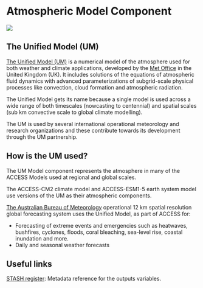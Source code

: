 # <div class="highlight-bg"> Atmospheric Model Component </div>

<!-- {% include "call_contribute.md" %} -->

<!-- ![Atmosphere Component Logo](../../assets/component-logos/components-without-titles/ACCESS icon ATMOSPHERE.png){align=right width=40%} -->

<img src = "../../../assets/component-logos/component-maps/atmosphere-component-map.png" class="image-background"></img>

## The Unified Model (UM)

[The Unified Model (UM)][um-web] is a numerical model of the atmosphere used for both weather and climate applications, developed by the [Met Office][metoffice-web] in the United Kingdom (UK). It includes solutions of the equations of atmospheric fluid dynamics with advanced parameterizations of subgrid-scale physical processes like convection, cloud formation and atmospheric radiation.

The Unified Model gets its name because a single model is used across a wide range of both timescales (nowcasting to centennial) and spatial scales (sub km convective scale to global climate modelling).

The UM is used by several international operational meteorology and research organizations and these contribute towards its development through the UM partnership.

## How is the UM used?

The UM Model component represents the atmosphere in many of the ACCESS Models used at regional and global scales.

The ACCESS-CM2 climate model and ACCESS-ESM1-5 earth system model use versions of the UM as their atmospheric components.

[The Australian Bureau of Meteorology][bom-web] operational 12 km spatial resolution global forecasting system uses the Unified Model, as part of ACCESS for:

- Forecasting of extreme events and emergencies such as heatwaves, bushfires, cyclones, floods, coral bleaching, sea-level rise, coastal inundation and more.
- Daily and seasonal weather forecasts

## Useful links

[STASH register](metoffice-stash-register): Metadata reference for the outputs variables.

[um-web]: https://www.metoffice.gov.uk/research/approach/modelling-systems/unified-model
[bom-web]: http://www.bom.gov.au/
[metoffice-web]: https://www.metoffice.gov.uk/research/approach/collaboration/unified-model/partnership
[metoffice-stash-register]: https://reference.metoffice.gov.uk/um/_stash
